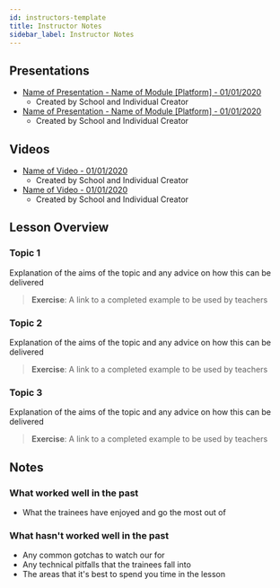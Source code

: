 ```yaml
---
id: instructors-template
title: Instructor Notes
sidebar_label: Instructor Notes
---
```


## Presentations

- [Name of Presentation - Name of Module [Platform] - 01/01/2020](https://www.linktoslides.com)
  - Created by School and Individual Creator
- [Name of Presentation - Name of Module [Platform] - 01/01/2020](https://www.linktoslides.com)
  - Created by School and Individual Creator

## Videos

- [Name of Video - 01/01/2020](https://www.linktovideo.com)
  - Created by School and Individual Creator
- [Name of Video - 01/01/2020](https://www.linktovideo.com)
  - Created by School and Individual Creator

## Lesson Overview

### Topic 1

Explanation of the aims of the topic and any advice on how this can be delivered

> **Exercise**: A link to a completed example to be used by teachers

### Topic 2

Explanation of the aims of the topic and any advice on how this can be delivered

> **Exercise**: A link to a completed example to be used by teachers

### Topic 3

Explanation of the aims of the topic and any advice on how this can be delivered

> **Exercise**: A link to a completed example to be used by teachers

## Notes

### What worked well in the past

- What the trainees have enjoyed and go the most out of

### What hasn't worked well in the past

- Any common gotchas to watch our for
- Any technical pitfalls that the trainees fall into
- The areas that it's best to spend you time in the lesson
